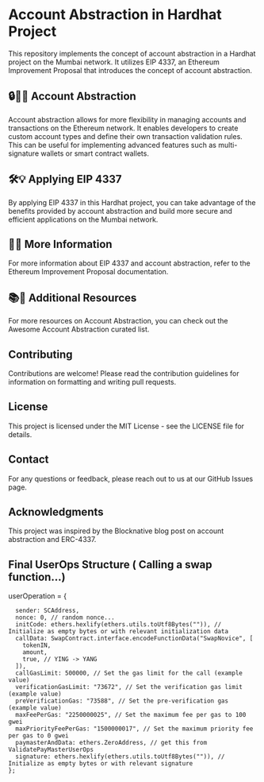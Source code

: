 # Account Abstraction in Hardhat Project

This repository implements the concept of account abstraction in a Hardhat project on the Mumbai network. It utilizes EIP 4337, an Ethereum Improvement Proposal that introduces the concept of account abstraction.

## 🔒🔑💼 Account Abstraction

Account abstraction allows for more flexibility in managing accounts and transactions on the Ethereum network. It enables developers to create custom account types and define their own transaction validation rules. This can be useful for implementing advanced features such as multi-signature wallets or smart contract wallets.

## 🛠️💡 Applying EIP 4337

By applying EIP 4337 in this Hardhat project, you can take advantage of the benefits provided by account abstraction and build more secure and efficient applications on the Mumbai network.

## 🚀🌐 More Information

For more information about EIP 4337 and account abstraction, refer to the Ethereum Improvement Proposal documentation.

## 📚📖 Additional Resources

For more resources on Account Abstraction, you can check out the Awesome Account Abstraction curated list.

## Contributing

Contributions are welcome! Please read the contribution guidelines for information on formatting and writing pull requests.

## License

This project is licensed under the MIT License - see the LICENSE file for details.

## Contact

For any questions or feedback, please reach out to us at our GitHub Issues page.

## Acknowledgments

This project was inspired by the Blocknative blog post on account abstraction and ERC-4337.





## Final UserOps Structure ( Calling a swap function...)

 userOperation = {

      sender: SCAddress,
      nonce: 0, // random nonce...
      initCode: ethers.hexlify(ethers.utils.toUtf8Bytes("")), // Initialize as empty bytes or with relevant initialization data
      callData: SwapContract.interface.encodeFunctionData("SwapNovice", [
        tokenIN,
        amount,
        true, // YING -> YANG
      ]),
      callGasLimit: 500000, // Set the gas limit for the call (example value)
      verificationGasLimit: "73672", // Set the verification gas limit (example value)
      preVerificationGas: "73588", // Set the pre-verification gas (example value)
      maxFeePerGas: "2250000025", // Set the maximum fee per gas to 100 gwei
      maxPriorityFeePerGas: "1500000017", // Set the maximum priority fee per gas to 0 gwei
      paymasterAndData: ethers.ZeroAddress, // get this from ValidatePayMasterUserOps
      signature: ethers.hexlify(ethers.utils.toUtf8Bytes("")), // Initialize as empty bytes or with relevant signature
    };